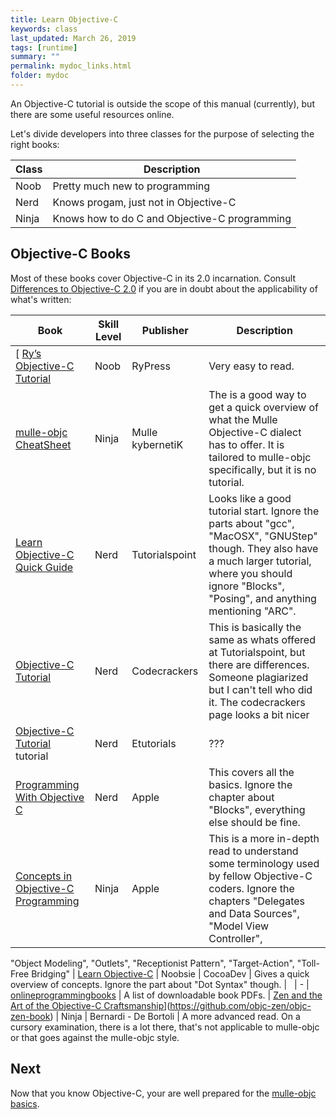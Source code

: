 ```yaml
---
title: Learn Objective-C
keywords: class
last_updated: March 26, 2019
tags: [runtime]
summary: ""
permalink: mydoc_links.html
folder: mydoc
---
```


An Objective-C tutorial is outside the scope of this manual (currently), but
there are some useful resources online.

Let's divide developers into three classes for the purpose of selecting the
right books:

| Class    | Description
|----------|---------------------------------------------
| Noob     | Pretty much new to programming
| Nerd     | Knows progam, just not in Objective-C
| Ninja    | Knows how to do C and Objective-C programming


## Objective-C Books

Most of these books cover Objective-C in its 2.0 incarnation. Consult
[Differences to Objective-C 2.0](differences.html) if you are in doubt about the applicability of
what's written:

|  Book   | Skill Level   | Publisher | Description
|---------|---------------|-----------|-----------------
[ [Ry’s Objective-C Tutorial](https://fullonrager.github.io/rys-objective-c-tutorial-archive/introduction.html) | Noob | RyPress | Very easy to read.
| [mulle-objc CheatSheet](//github.com/mulle-objc/Objective-C-CheatSheet) | Ninja | Mulle kybernetiK | The is a good way to get a quick overview of what the Mulle Objective-C dialect has to offer. It is tailored to mulle-objc specifically, but it is no tutorial.
| [Learn Objective-C Quick Guide](https://www.tutorialspoint.com/objective_c/objective_c_quick_guide.htm) | Nerd | Tutorialspoint | Looks like a good tutorial start. Ignore the parts about "gcc", "MacOSX", "GNUStep" though. They also have a much larger tutorial, where you should ignore "Blocks", "Posing", and anything mentioning "ARC".
| [Objective-C Tutorial](https://codescracker.com/objective-c/index.htm)  | Nerd | Codecrackers | This is basically the same as whats offered at Tutorialspoint, but there are differences. Someone plagiarized but I can't tell who did it. The codecrackers page looks a bit nicer
| [Objective-C Tutorial](https://etutorials.org/Programming/Cocoa/Part+I+Introducing+Cocoa/Chapter+1.+Objective-C/) tutorial | Nerd | Etutorials | ???
| [Programming With Objective C](https://developer.apple.com/library/archive/documentation/Cocoa/Conceptual/ProgrammingWithObjectiveC/Introduction/Introduction.html) | Nerd | Apple | This covers all the basics. Ignore the chapter about "Blocks", everything else should be fine.
| [Concepts in Objective-C Programming](https://developer.apple.com/library/archive/documentation/General/Conceptual/CocoaEncyclopedia/Introduction/Introduction.html) | Ninja | Apple | This is a more in-depth read to understand some terminology used by fellow Objective-C coders. Ignore the chapters "Delegates and Data Sources", "Model View Controller",
"Object Modeling", "Outlets", "Receptionist Pattern", "Target-Action", "Toll-Free Bridging"
| [Learn Objective-C](https://www.cocoadevcentral.com/d/learn_objectivec) | Noobsie | CocoaDev | Gives a quick overview of concepts. Ignore the part about "Dot Syntax" though.
| &nbsp; | - | [onlineprogrammingbooks](https://www.onlineprogrammingbooks.com/objective-c/) | A list of downloadable book PDFs.
| [Zen and the Art of the Objective-C Craftsmanship](https://github.com/objc-zen/objc-zen-book)](https://github.com/objc-zen/objc-zen-book) | Ninja | Bernardi - De Bortoli | A more advanced read. On a cursory examination, there is a lot there, that's not applicable to mulle-objc or that goes against the mulle-objc style.


## Next

Now that you know Objective-C, your are well prepared for the [mulle-objc basics](mydoc_basics.html).
